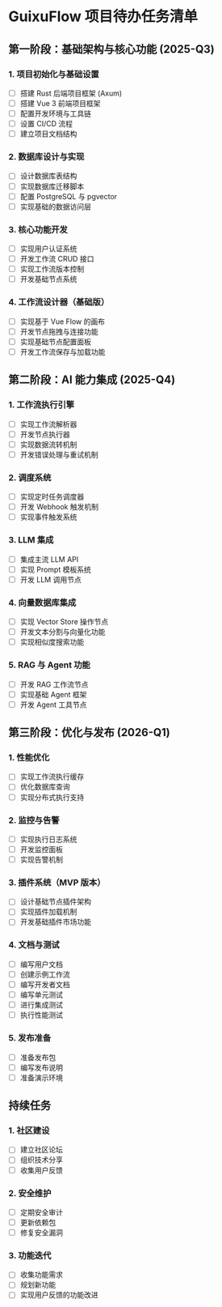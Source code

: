 # GuixuFlow 项目待办任务清单

## 第一阶段：基础架构与核心功能 (2025-Q3)

### 1. 项目初始化与基础设置

- [ ] 搭建 Rust 后端项目框架 (Axum)
- [ ] 搭建 Vue 3 前端项目框架
- [ ] 配置开发环境与工具链
- [ ] 设置 CI/CD 流程
- [ ] 建立项目文档结构

### 2. 数据库设计与实现

- [ ] 设计数据库表结构
- [ ] 实现数据库迁移脚本
- [ ] 配置 PostgreSQL 与 pgvector
- [ ] 实现基础的数据访问层

### 3. 核心功能开发

- [ ] 实现用户认证系统
- [ ] 开发工作流 CRUD 接口
- [ ] 实现工作流版本控制
- [ ] 开发基础节点系统

### 4. 工作流设计器（基础版）

- [ ] 实现基于 Vue Flow 的画布
- [ ] 开发节点拖拽与连接功能
- [ ] 实现基础节点配置面板
- [ ] 开发工作流保存与加载功能

## 第二阶段：AI 能力集成 (2025-Q4)

### 1. 工作流执行引擎

- [ ] 实现工作流解析器
- [ ] 开发节点执行器
- [ ] 实现数据流转机制
- [ ] 开发错误处理与重试机制

### 2. 调度系统

- [ ] 实现定时任务调度器
- [ ] 开发 Webhook 触发机制
- [ ] 实现事件触发系统

### 3. LLM 集成

- [ ] 集成主流 LLM API
- [ ] 实现 Prompt 模板系统
- [ ] 开发 LLM 调用节点

### 4. 向量数据库集成

- [ ] 实现 Vector Store 操作节点
- [ ] 开发文本分割与向量化功能
- [ ] 实现相似度搜索功能

### 5. RAG 与 Agent 功能

- [ ] 开发 RAG 工作流节点
- [ ] 实现基础 Agent 框架
- [ ] 开发 Agent 工具节点

## 第三阶段：优化与发布 (2026-Q1)

### 1. 性能优化

- [ ] 实现工作流执行缓存
- [ ] 优化数据库查询
- [ ] 实现分布式执行支持

### 2. 监控与告警

- [ ] 实现执行日志系统
- [ ] 开发监控面板
- [ ] 实现告警机制

### 3. 插件系统（MVP 版本）

- [ ] 设计基础节点插件架构
- [ ] 实现插件加载机制
- [ ] 开发基础插件市场功能

### 4. 文档与测试

- [ ] 编写用户文档
- [ ] 创建示例工作流
- [ ] 编写开发者文档
- [ ] 编写单元测试
- [ ] 进行集成测试
- [ ] 执行性能测试

### 5. 发布准备

- [ ] 准备发布包
- [ ] 编写发布说明
- [ ] 准备演示环境

## 持续任务

### 1. 社区建设

- [ ] 建立社区论坛
- [ ] 组织技术分享
- [ ] 收集用户反馈

### 2. 安全维护

- [ ] 定期安全审计
- [ ] 更新依赖包
- [ ] 修复安全漏洞

### 3. 功能迭代

- [ ] 收集功能需求
- [ ] 规划新功能
- [ ] 实现用户反馈的功能改进
